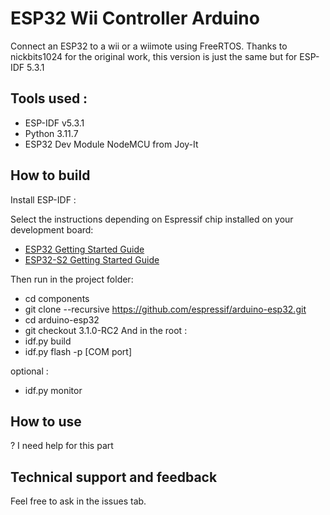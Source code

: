 # ESP32 Wii Controller Arduino

Connect an ESP32 to a wii or a wiimote using FreeRTOS.
Thanks to nickbits1024 for the original work, this version is just the same but for ESP-IDF 5.3.1

## Tools used :

- ESP-IDF v5.3.1
- Python 3.11.7
- ESP32 Dev Module NodeMCU from Joy-It

## How to build

Install ESP-IDF :

Select the instructions depending on Espressif chip installed on your development board:

- [ESP32 Getting Started Guide](https://docs.espressif.com/projects/esp-idf/en/stable/get-started/index.html)
- [ESP32-S2 Getting Started Guide](https://docs.espressif.com/projects/esp-idf/en/latest/esp32s2/get-started/index.html)

Then run in the project folder:
- cd components
- git clone --recursive https://github.com/espressif/arduino-esp32.git
- cd arduino-esp32
- git checkout 3.1.0-RC2
And in the root :
- idf.py build
- idf.py flash -p [COM port]

optional :
- idf.py monitor

## How to use

? I need help for this part

## Technical support and feedback

Feel free to ask in the issues tab. 
